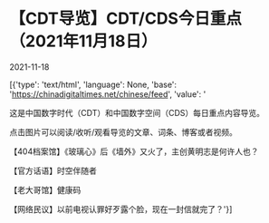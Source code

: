# 【CDT导览】CDT/CDS今日重点（2021年11月18日）

2021-11-18

[{'type': 'text/html', 'language': None, 'base': 'https://chinadigitaltimes.net/chinese/feed', 'value': '

这是中国数字时代（CDT）和中国数字空间（CDS）每日重点内容导览。



点击图片可以阅读/收听/观看导览的文章、词条、博客或者视频。





【404档案馆】《玻璃心》后《墙外》又火了，主创黄明志是何许人也？

【官方话语】时空伴随者

【老大哥馆】健康码

【网络民议】以前电视认罪好歹露个脸，现在一封信就完了？'}]